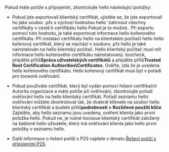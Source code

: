 Pokud máte potíže s připojením, zkontrolujte hello následující položky:

- Pokud jste exportovali klientský certifikát, ujistěte se, že jste exportovali ho jako soubor .pfx s výchozí hodnotou hello 'zahrnout všechny certifikáty v cestě k certifikátu hello Pokud je to možné.. Při exportu pomocí tuto hodnotu, je také exportovat informace hello kořenového certifikátu. Při instalaci certifikátu hello na klientském počítači hello hello kořenový certifikát, který se nachází v souboru .pfx hello je také nainstalován na hello klientský počítač. Hello klientský počítač musí mít informace hello kořenového certifikátu nainstalovaný. toocheck, přejděte příliš**Správa uživatelských certifikátů** a přejděte příliš**Trusted Root Certification Authorities\Certificates**. Ověřte, zda že je uvedena hello kořenového certifikátu. Hello kořenový certifikát musí být v pořadí pro toowork ověřování.

- Pokud používáte certifikát, který byl vydán pomocí řešení certifikační Autorita organizace a máte potíže při ověřování, zkontrolujte pořadí ověřování hello na hello klientský certifikát. Pořadí seznamu hello ověřování můžete zkontrolovat tak, že dvakrát kliknete na soubor hello klientský certifikát a budete příliš**podrobnosti > Rozšířené použití klíče**. Zajistěte, aby hello seznamu jsou uvedeny, ověření klienta jako první položka hello. Pokud ne, je nutné tooissue klientský certifikát založený na šabloně hello uživatele, který má ověřování klienta jako hello první položky v seznamu hello.

- Další informace o řešení potíží s P2S najdete v tématu [Řešení potíží s připojeními P2S](../articles/vpn-gateway/vpn-gateway-troubleshoot-vpn-point-to-site-connection-problems.md).